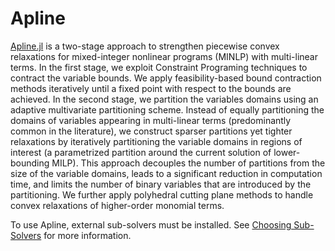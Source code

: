 # Apline

[Apline.jl](https://github.com/lanl-ansi/Apline) is a two-stage approach to strengthen piecewise convex relaxations for mixed-integer nonlinear programs (MINLP) with multi-linear terms. In the first stage, we exploit Constraint Programing techniques to contract the variable bounds. We apply feasibility-based bound contraction methods iteratively until a fixed point with respect to the bounds are achieved. In the second stage, we partition the variables domains using an adaptive multivariate partitioning scheme. Instead of equally partitioning the domains of variables appearing in multi-linear terms (predominantly common in the literature), we construct sparser partitions yet tighter relaxations by iteratively partitioning the variable domains in regions of interest (a parametrized partition around the current solution of lower-bounding MILP). This approach decouples the number of partitions from the size of the variable domains, leads to a significant reduction in computation time, and limits the number of binary variables that are introduced by the partitioning. We further apply polyhedral cutting plane methods to handle convex relaxations of higher-order monomial terms.

To use Apline, external sub-solvers must be installed. See [Choosing Sub-Solvers](@ref) for more information.
